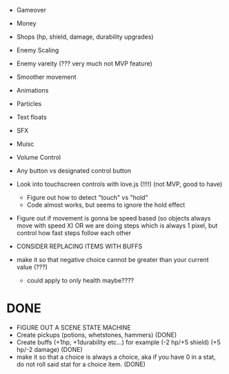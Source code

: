 
- Gameover
- Money
- Shops (hp, shield, damage, durability upgrades)

- Enemy Scaling
- Enemy vareity (??? very much not MVP feature)

- Smoother movement
- Animations
- Particles
- Text floats

- SFX
- Muisc
- Volume Control

- Any button vs designated control button
- Look into touchscreen controls with love.js (!!!!) (not MVP, good to have)
  - Figure out how to detect "touch" vs "hold"
  - Code almost works, but seems to ignore the hold effect

- Figure out if movement is gonna be speed based (so objects always move with speed X) OR we are doing steps which is always 1 pixel, but control how fast steps follow each other

- CONSIDER REPLACING ITEMS WITH BUFFS


- make it so that negative choice cannot be greater than your current value (???)
  - could apply to only health maybe????

# DONE

- FIGURE OUT A SCENE STATE MACHINE
- Create pickups (potions, whetstones, hammers) (DONE)
- Create buffs (+1hp, +1durability etc...) for example (-2 hp/+5 shield) (+5 hp/-2 damage) (DONE)
- make it so that a choice is always a choice, aka if you have 0 in a stat, do not roll said stat for a choice item. (DONE)